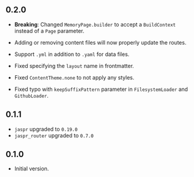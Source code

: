 ## 0.2.0

- **Breaking**: Changed `MemoryPage.builder` to accept a `BuildContext` instead of a `Page` parameter.

- Adding or removing content files will now properly update the routes.
- Support `.yml` in addition to `.yaml` for data files.
- Fixed specifying the `layout` name in frontmatter.
- Fixed `ContentTheme.none` to not apply any styles.
- Fixed typo with `keepSuffixPattern` parameter in `FilesystemLoader` and `GithubLoader`.

## 0.1.1

- `jaspr` upgraded to `0.19.0`
- `jaspr_router` upgraded to `0.7.0`

## 0.1.0

- Initial version.
